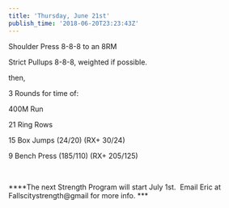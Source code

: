 ```yaml
---
title: 'Thursday, June 21st'
publish_time: '2018-06-20T23:23:43Z'
---
```


Shoulder Press 8-8-8 to an 8RM

Strict Pullups 8-8-8, weighted if possible.

then,

3 Rounds for time of:

400M Run

21 Ring Rows

15 Box Jumps (24/20) (RX+ 30/24)

9 Bench Press (185/110) (RX+ 205/125)

 

***\*The next Strength Program will start July 1st.  Email Eric at
Fallscitystrength\@gmail for more info. ***
